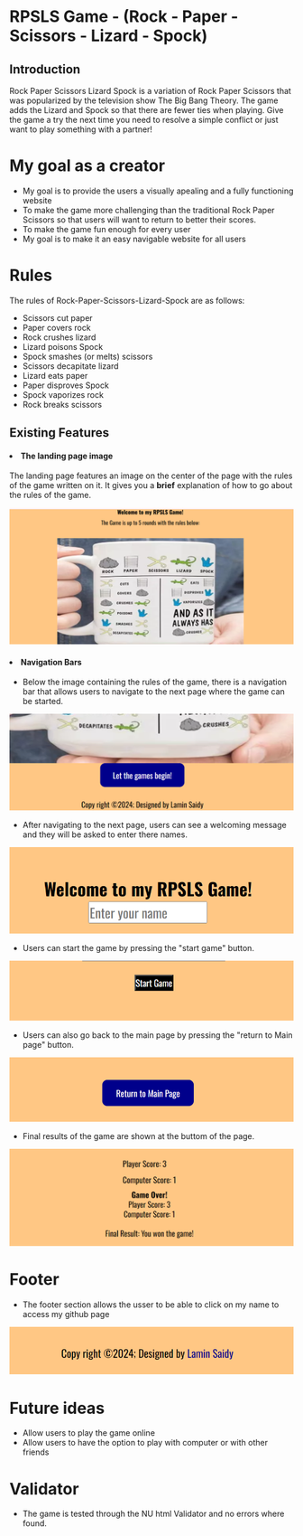 # RPSLS Game - (Rock - Paper - Scissors - Lizard - Spock)
## Introduction
Rock Paper Scissors Lizard Spock is a variation of Rock Paper Scissors that was popularized by the television show The Big Bang Theory. The game adds the Lizard and Spock so that there are fewer ties when playing. Give the game a try the next time you need to resolve a simple conflict or just want to play something with a partner!

# My goal as a creator
- My goal is to provide the users a visually apealing and a fully functioning website
- To make the game more challenging than the traditional Rock Paper Scissors so that users will want to return to better their scores.
- To make the game fun enough for every user 
- My goal is to make it an easy navigable website for all users

# Rules
The rules of Rock-Paper-Scissors-Lizard-Spock are as follows:

  - Scissors cut paper
  - Paper covers rock
  - Rock crushes lizard
  - Lizard poisons Spock
  - Spock smashes (or melts) scissors
  - Scissors decapitate lizard
  - Lizard eats paper
  - Paper disproves Spock
  - Spock vaporizes rock
  - Rock breaks scissors

## Existing Features
#### <li> The landing page image </li>
The landing page features an image on the center of the page with the rules of the game written on it. It gives you a **brief** explanation of how to go about the rules of the game. 

<img src="assets/images/Screenshot (198).png">

#### <li> Navigation Bars </li>
- Below the image containing the rules of the game, there is a navigation bar that allows users to navigate to the next page where the game can be started.

<img src="assets/images/Screenshot (199).png">

- After navigating to the next page, users can see a welcoming message and they will be asked to enter there names.

<img src="assets/images/Screenshot (201).png">

- Users can start the game by pressing the "start game" button.

<img src="assets/images/Screenshot (204).png">

- Users can also go back to the main page by pressing the "return to Main page" button.

<img src="assets/images/Screenshot (205).png">

- Final results of the game are shown at the buttom of the page.

<img src="assets/images/Screenshot (206).png">

# Footer 
- The footer section allows the usser to be able to click on my name to access my github page

<img src="assets/images/Screenshot (207).png">


# Future ideas
- Allow users to play the game online
- Allow users to have the option to play with computer or with other friends

# Validator 

- The game is tested through the NU html Validator and no errors where found.

